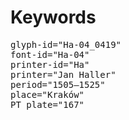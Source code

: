 # Keywords
<pre>
glyph-id="Ha-04_0419"
font-id="Ha-04"
printer-id="Ha"
printer="Jan Haller"
period="1505–1525"
place="Kraków"
PT plate="167"
</pre>
